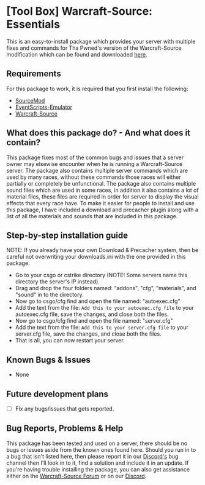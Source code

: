 # [Tool Box] Warcraft-Source: Essentials
This is an easy-to-install package which provides your server with multiple fixes and commands for Tha Pwned's version of the Warcraft-Source modification which can be found and downloaded [here](https://github.com/ThaPwned/WCS).


## Requirements
For this package to work, it is required that you first install the following:
- [SourceMod](https://www.sourcemod.net/downloads.php)
- [EventScripts-Emulator](https://github.com/Ayuto/EventScripts-Emulator)
- [Warcraft-Source](https://github.com/ThaPwned/WCS)


## What does this package do? - And what does it contain?
This package fixes most of the common bugs and issues that a server owner may elsewise encounter when he is running a Warcraft-Source server. The package also contains multiple server commands which are used by many races, without these commands those races will either partially or completely be unfunctional. The package also contains multiple sound files which are used in some races, in addition it also contains a lot of material files, these files are required in order for server to display the visual effects that every race have. To make it easier for people to install and use this package, I have included a download and precacher plugin along with a list of all the materials and sounds that are included in this package.


## Step-by-step installation guide
NOTE: If you already have your own Download & Precacher system, then be careful not overwriting your downloads.ini with the one provided in this package.
- Go to your csgo or cstrike directory (NOTE! Some servers name this directory the server's IP instead).
- Drag and drop the four folders named: "addons", "cfg", "materials", and "sound" in to the directory.
- Now go to csgo/cfg find and open the file named: "autoexec.cfg"
- Add the text from the file: ```Add this to your autoexec.cfg file``` to your autoexec.cfg file, save the changes, and close both the files.
- Now go to csgo/cfg find and open the file named: "server.cfg"
- Add the text from the file: ```Add this to your server.cfg file``` to your server.cfg file, save the changes, and close both the files.
- That is all, you can now restart your server.


## Known Bugs & Issues
- None

## Future development plans
- [ ] Fix any bugs/issues that gets reported.


## Bug Reports, Problems & Help
This package has been tested and used on a server, there should be no bugs or issues aside from the known ones found here.
Should you run in to a bug that isn't listed here, then please report it in our [Discord's](https://discord.gg/2DnAXkF) bug channel then I'll look in to it, find a solution and include it in an update.
If you're having trouble installing the package, you can also get assistance either on the [Warcraft-Source Forum](http://warcraft-source.com/) or on our [Discord](https://discord.gg/2DnAXkF).
